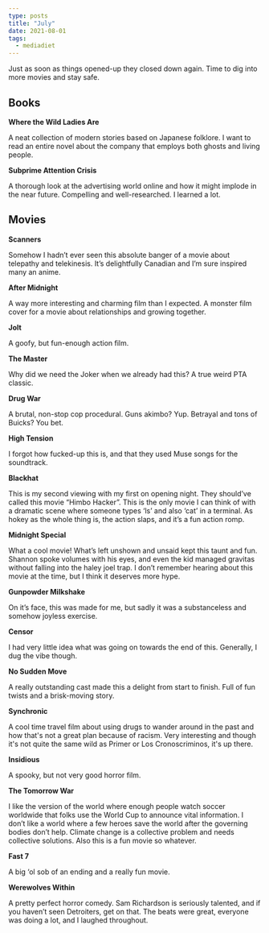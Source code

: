 ```yaml
---
type: posts
title: "July"
date: 2021-08-01
tags:
  - mediadiet
---
```


Just as soon as things opened-up they closed down again. Time to dig into more movies and stay safe.

## Books

**Where the Wild Ladies Are**

A neat collection of modern stories based on Japanese folklore. I want to read an entire novel about the company that employs both ghosts and living people.

**Subprime Attention Crisis**

A thorough look at the advertising world online and how it might implode in the near future. Compelling and well-researched. I learned a lot.

## Movies

**Scanners**

Somehow I hadn’t ever seen this absolute banger of a movie about telepathy and telekinesis. It’s delightfully Canadian and I’m sure inspired many an anime.

**After Midnight**

A way more interesting and charming film than I expected. A monster film cover for a movie about relationships and growing together.

**Jolt**

A goofy, but fun-enough action film. 

**The Master**

Why did we need the Joker when we already had this? A true weird PTA classic.

**Drug War**

A brutal, non-stop cop procedural. Guns akimbo? Yup. Betrayal and tons of Buicks? You bet.

**High Tension**

I forgot how fucked-up this is, and that they used Muse songs for the soundtrack.

**Blackhat**

This is my second viewing with my first on opening night. They should’ve called this movie “Himbo Hacker”. This is the only movie I can think of with a dramatic scene where someone types ‘ls’ and also ‘cat’ in a terminal. As hokey as the whole thing is, the action slaps, and it’s a fun action romp.

**Midnight Special**

What a cool movie! What’s left unshown and unsaid kept this taunt and fun. Shannon spoke volumes with his eyes, and even the kid managed gravitas without falling into the haley joel trap. I don’t remember hearing about this movie at the time, but I think it deserves more hype.

**Gunpowder Milkshake**

On it’s face, this was made for me, but sadly it was a substanceless and somehow joyless exercise.

**Censor**

I had very little idea what was going on towards the end of this. Generally, I dug the vibe though.

**No Sudden Move**

A really outstanding cast made this a delight from start to finish. Full of fun twists and a brisk-moving story.

**Synchronic**

A cool time travel film about using drugs to wander around in the past and how that's not a great plan because of racism. Very interesting and though it's not quite the same wild as Primer or Los Cronoscriminos, it's up there.

**Insidious**

A spooky, but not very good horror film.

**The Tomorrow War**

I like the version of the world where enough people watch soccer worldwide that folks use the World Cup to announce vital information. I don’t like a world where a few heroes save the world after the governing bodies don’t help. Climate change is a collective problem and needs collective solutions. Also this is a fun movie so whatever.

**Fast 7**

A big ‘ol sob of an ending and a really fun movie.

**Werewolves Within**

A pretty perfect horror comedy. Sam Richardson is seriously talented, and if you haven’t seen Detroiters, get on that. The beats were great, everyone was doing a lot, and I laughed throughout.